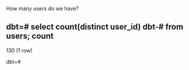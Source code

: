 
How many users do we have?

dbt=# select count(distinct user_id)
dbt-# from users;
 count 
-------
   130
(1 row)

dbt=# 